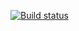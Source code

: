 [![Build status](https://ci.appveyor.com/api/projects/status/qmd2h5xushcir4hg?svg=true)](https://ci.appveyor.com/project/avissimplex/debetcardaqahw-3)
